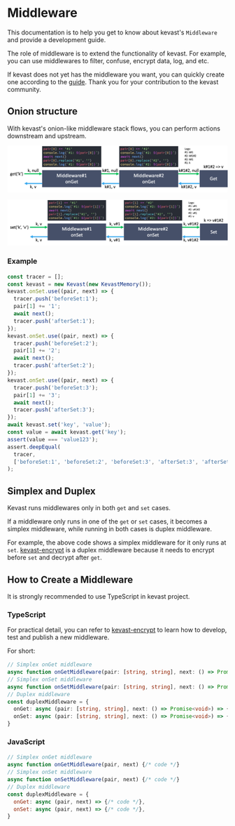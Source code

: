 # Middleware
This documentation is to help you get to know about kevast's `Middleware` and provide a development guide.

The role of middleware is to extend the functionality of kevast. For example, you can use middlewares to filter, confuse, encrypt data, log, and etc.

If kevast does not yet has the middleware you want, you can quickly create one according to the [guide](#how-to-create-a-middleware). Thank you for your contribution to the kevast community.

## Onion structure
With kevast's onion-like middleware stack flows, you can perform actions downstream and upstream.

![middleware onget](./assets/middleware_onget.png)

![middleware onset](./assets/middleware_onset.png)

### Example
```javascript
const tracer = [];
const kevast = new Kevast(new KevastMemory());
kevast.onSet.use((pair, next) => {
  tracer.push('beforeSet:1');
  pair[1] += '1';
  await next();
  tracer.push('afterSet:1');
});
kevast.onSet.use((pair, next) => {
  tracer.push('beforeSet:2');
  pair[1] += '2';
  await next();
  tracer.push('afterSet:2');
});
kevast.onSet.use((pair, next) => {
  tracer.push('beforeSet:3');
  pair[1] += '3';
  await next();
  tracer.push('afterSet:3');
});
await kevast.set('key', 'value');
const value = await kevast.get('key');
assert(value === 'value123');
assert.deepEqual(
  tracer,
  ['beforeSet:1', 'beforeSet:2', 'beforeSet:3', 'afterSet:3', 'afterSet:2', 'afterSet:1']
);
```

## Simplex and Duplex
Kevast runs middlewares only in both `get` and `set` cases.

If a middleware only runs in one of the `get` or `set` cases, it becomes a simplex middleware, while running in both cases is duplex middleware.

For example, the above code shows a simplex middleware for it only runs at `set`. [kevast-encrypt](https://github.com/kevast/kevast-encrypt.js/tree/master) is a duplex middleware because it needs to encrypt before `set` and decrypt after `get`.
 
## How to Create a Middleware
It is strongly recommended to use TypeScript in kevast project.

### TypeScript
For practical detail, you can refer to [kevast-encrypt](https://github.com/kevast/kevast-encrypt.js/tree/master) to learn how to develop, test and publish a new middleware.

For short:
```typescript
// Simplex onGet middleware
async function onGetMiddleware(pair: [string, string], next: () => Promise<void>) {/* code */}
// Simplex onSet middleware
async function onSetMiddleware(pair: [string, string], next: () => Promise<void>) {/* code */}
// Duplex middleware
const duplexMiddleware = {
  onGet: async (pair: [string, string], next: () => Promise<void>) => {/* code */},
  onSet: async (pair: [string, string], next: () => Promise<void>) => {/* code */},
}
```

### JavaScript
```javascript
// Simplex onGet middleware
async function onGetMiddleware(pair, next) {/* code */}
// Simplex onSet middleware
async function onSetMiddleware(pair, next) {/* code */}
// Duplex middleware
const duplexMiddleware = {
  onGet: async (pair, next) => {/* code */},
  onSet: async (pair, next) => {/* code */},
}
```
